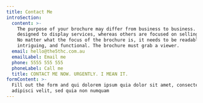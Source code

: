 ```yaml
---
title: Contact Me
introSection:
  content: >-
    The purpose of your brochure may differ from business to business. Some are
    designed to display services, whereas others are focused on selling an idea.
    No matter what the focus of the brochure is, it needs to be readable,
    intriguing, and functional. The brochure must grab a viewer.
  email: hello@the5thc.com.au
  emailLabel: Email me
  phone: 5555 555 555
  phoneLabel: Call me
  title: CONTACT ME NOW. URGENTLY. I MEAN IT.
formContent: >-
  Fill out the form and qui dolorem ipsum quia dolor sit amet, consectetur,
  adipisci velit, sed quia non numquam
---
```


